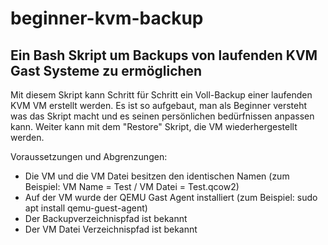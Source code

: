 # beginner-kvm-backup
Ein Bash Skript um Backups von laufenden KVM Gast Systeme  zu ermöglichen
--------------------------------------------------------------------------------------------------------

Mit diesem Skript kann Schritt für Schritt ein Voll-Backup einer laufenden KVM VM erstellt werden. Es ist so aufgebaut, man als Beginner versteht was das Skript macht und es seinen persönlichen bedürfnissen anpassen kann. Weiter kann mit dem "Restore" Skript, die VM wiederhergestellt werden.

Voraussetzungen und Abgrenzungen:
- Die VM und die VM Datei besitzen den identischen Namen (zum Beispiel: VM Name = Test / VM Datei = Test.qcow2)
- Auf der VM wurde der QEMU Gast Agent installiert (zum Beispiel: sudo apt install qemu-guest-agent)
- Der Backupverzeichnispfad ist bekannt
- Der VM Datei Verzeichnispfad ist bekannt
